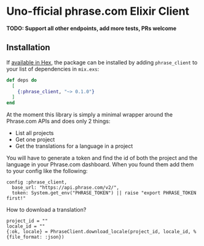 # Uno-fficial phrase.com Elixir Client

**TODO: Support all other endpoints, add more tests, PRs welcome**

## Installation

If [available in Hex](https://hex.pm/docs/publish), the package can be installed
by adding `phrase_client` to your list of dependencies in `mix.exs`:

```elixir
def deps do
  [
    {:phrase_client, "~> 0.1.0"}
  ]
end
```


At the moment this library is simply a minimal wrapper around the Phrase.com APIs and does only 2 things: 

- List all projects
- Get one project
- Get the translations for a language in a project


You will have to generate a token and find the id of both the project and the language in your Phrase.com dashboard. When you found them add them to your
config like the following:

```
config :phrase_client,
  base_url: "https://api.phrase.com/v2/",
  token: System.get_env("PHRASE_TOKEN") || raise "export PHRASE_TOKEN first!"
```

How to download a translation?

```
project_id = ""
locale_id = ""
{:ok, locale} = PhraseClient.download_locale(project_id, locale_id, %{file_format: :json})
```
